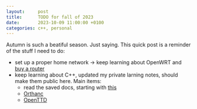 ```yaml
---
layout:     post
title:      TODO for fall of 2023
date:       2023-10-09 11:00:00 +0100
categories: c++, personal
---
```


Autumn is such a beatiful season. Just saying.
This quick post is a reminder of the stuff I need to do:

- set up a proper home network -> keep learning about OpenWRT and [buy a router][openwrt]
- keep learning about C++, updated my private larning notes, should make them public here. Main items:
	- read the saved docs, starting with [this][ms-modern-cpp]
	- [Orthanc][orthanc]
	- [OpenTTD][openttd]

[openwrt]: https://openwrt.org/toh/recommended_routers
[orthanc]: https://hg.orthanc-server.com/
[openttd]: https://github.com/OpenTTD/OpenTTD/blob/master/CONTRIBUTING.md
[ms-modern-cpp]: https://learn.microsoft.com/en-us/cpp/cpp/welcome-back-to-cpp-modern-cpp?view=msvc-170
